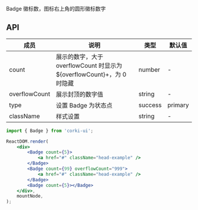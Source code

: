 Badge 徽标数，图标右上角的圆形徽标数字

## API
| 成员 | 说明 | 类型 | 默认值 |
| --- | --- | --- | --- |
| count | 展示的数字，大于 overflowCount 时显示为 ${overflowCount}+，为 0 时隐藏 | number | - |
| overflowCount | 展示封顶的数字值 | string | - |
| type | 设置 Badge 为状态点 | success | primary | info | warning | danger | - |
| className | 样式设置 | string | - |

```jsx
import { Badge } from 'corki-ui';

ReactDOM.render(
    <div>
        <Badge count={5}>
            <a href="#" className="head-example" />
        </Badge>
        <Badge count={99} overflowCount="999">
            <a href="#" className="head-example" />
        </Badge>
        <Badge count={5}></Badge>
    </div>,
    mountNode,
);
```